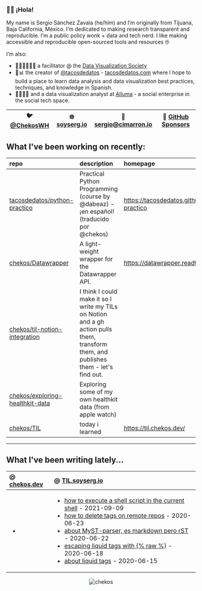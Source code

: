 ### 👋🏼 ¡Hola! 

My name is Sergio Sánchez Zavala (he/him) and I’m originally from Tijuana, Baja California, México. I’m dedicated to making research transparent and reproducible. I’m a public policy wonk + data and tech nerd. I like making accessible and reproducible open-sourced tools and resources 🤓

I’m also:

- 🧑🏼‍🎨🧑🏼‍🏫 a facilitator @ the [Data Visualization Society](https://datavisualizationsociety.com/)
- 🌮📊 the creator of [@tacosdedatos](https://twitter.com/tacosdedatos/) - [tacosdedatos.com](https://tacosdedatos.com/) where I hope to build a place to learn data analysis and data visualization best practices, techniques, and knowledge in Spanish.
- 🧑🏼‍🔬🎨 and a data visualization analyst at [Alluma](https://alluma.org/) - a social enterprise in the social tech space.

| 🐦 [@ChekosWH](https://www.twitter.com/chekoswh/) | 🌐 [soyserg.io](https://soyserg.io/) | 📧 sergio@cimarron.io | 💓 [GitHub Sponsors](https://github.com/sponsors/chekos) | 
|---|---|---|---|

## What I've been working on recently:
<!-- most_recent_repos -->
| repo                                                                                  | description                                                                                                                           | homepage                                       |
|:--------------------------------------------------------------------------------------|:--------------------------------------------------------------------------------------------------------------------------------------|:-----------------------------------------------|
| [tacosdedatos/python-practico](https://github.com/tacosdedatos/python-practico)       | Practical Python Programming (course by @dabeaz) - ¡en español! (traducido por @chekos)                                               | https://tacosdedatos.github.io/python-practico |
| [chekos/Datawrapper](https://github.com/chekos/Datawrapper)                           | A light-weight wrapper for the Datawrapper API.                                                                                       | https://datawrapper.readthedocs.io             |
| [chekos/til-notion-integration](https://github.com/chekos/til-notion-integration)     | I think I could make it so I write my TILs on Notion and a gh action pulls them, transform them, and publishes them - let's find out. |                                                |
| [chekos/exploring-healthkit-data](https://github.com/chekos/exploring-healthkit-data) | Exploring some of my own healthkit data (from apple watch)                                                                            |                                                |
| [chekos/TIL](https://github.com/chekos/TIL)                                           | today i learned                                                                                                                       | https://til.chekos.dev/                        |
<!-- most_recent_repos -->
***
## What I've been writing lately...
<!-- most_recent_entries -->

|  @ [chekos.dev](https://chekos.dev/)   |   @ [TIL.soyserg.io](https://til.soyserg.io/) |
|:---------------------------------------|:----------------------------------------------|
|         <ul><li></ul>         |             <ul><li>[how to execute a shell script in the current shell](https://til.soyserg.io/running-shell-script-in-same-shell/) - 2021-09-09<li>[how to delete tags on remote repos](https://til.soyserg.io/deleting-remote-tags-on-git/) - 2020-06-23<li>[about MyST-parser, es markdown pero rST](https://til.soyserg.io/about-myst-parser/) - 2020-06-22<li>[escaping liquid tags with {% raw %}](https://til.soyserg.io/escaping-liquid-tags/) - 2020-06-18<li>[about liquid tags](https://til.soyserg.io/liquid-tags-cheasheet/) - 2020-06-15</ul>            |

<!-- most_recent_entries -->

<p align="center"> <img src="https://github-readme-stats.vercel.app/api?username=chekos&show_icons=true" alt="chekos" /> </p>
